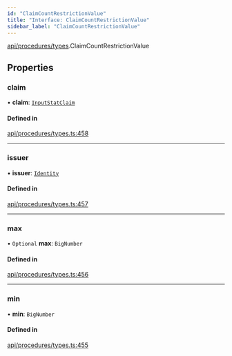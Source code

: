 ```yaml
---
id: "ClaimCountRestrictionValue"
title: "Interface: ClaimCountRestrictionValue"
sidebar_label: "ClaimCountRestrictionValue"
---
```


[api/procedures/types](../../../../../modules/API/Procedures/Types/Types.md).ClaimCountRestrictionValue

## Properties

### claim

• **claim**: [`InputStatClaim`](../../../../../modules/API/Entities/Types/Types.md#inputstatclaim)

#### Defined in

[api/procedures/types.ts:458](https://github.com/PolymeshAssociation/polymesh-sdk/blob/654b99c8d/src/api/procedures/types.ts#L458)

___

### issuer

• **issuer**: [`Identity`](../../../../../classes/API/Entities/Identity/Identity.md)

#### Defined in

[api/procedures/types.ts:457](https://github.com/PolymeshAssociation/polymesh-sdk/blob/654b99c8d/src/api/procedures/types.ts#L457)

___

### max

• `Optional` **max**: `BigNumber`

#### Defined in

[api/procedures/types.ts:456](https://github.com/PolymeshAssociation/polymesh-sdk/blob/654b99c8d/src/api/procedures/types.ts#L456)

___

### min

• **min**: `BigNumber`

#### Defined in

[api/procedures/types.ts:455](https://github.com/PolymeshAssociation/polymesh-sdk/blob/654b99c8d/src/api/procedures/types.ts#L455)
